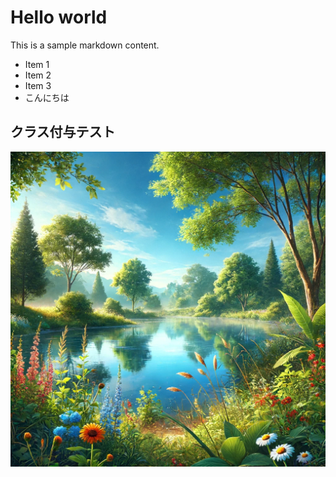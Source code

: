# Hello world

This is a sample markdown content.

 - Item 1
 - Item 2
 - Item 3
 - こんにちは

## クラス付与テスト

![サンプル画像](/static/images/test.png)